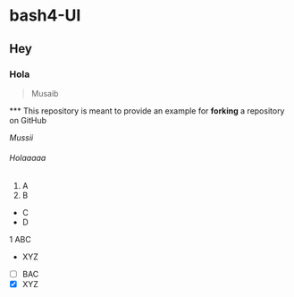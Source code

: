 # bash4-UI

## Hey

### Hola

> Musaib
 
*** This repository is meant to provide an example for **forking** a repository on GitHub
 
_Mussii_

###### Holaaaaa

1. A
2. B

- C
- D

1 ABC
  - XYZ

- [ ] BAC
- [x] XYZ
